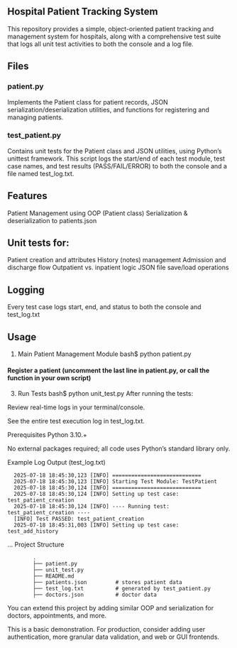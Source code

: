 ## Hospital Patient Tracking System
This repository provides a simple, object-oriented patient tracking and management system for hospitals, along with a comprehensive test suite that logs all unit test activities to both the console and a log file.

## Files
### patient.py
Implements the Patient class for patient records, JSON serialization/deserialization utilities, and functions for registering and managing patients.

### test_patient.py
Contains unit tests for the Patient class and JSON utilities, using Python’s unittest framework.
This script logs the start/end of each test module, test case names, and test results (PASS/FAIL/ERROR) to both the console and a file named test_log.txt.

## Features
Patient Management using OOP (Patient class)
Serialization & deserialization to patients.json

## Unit tests for:
Patient creation and attributes
History (notes) management
Admission and discharge flow
Outpatient vs. inpatient logic
JSON file save/load operations

## Logging
Every test case logs start, end, and status to both the console and test_log.txt

## Usage
1. Main Patient Management Module
bash$ python patient.py
#### Register a patient (uncomment the last line in patient.py, or call the function in your own script)

3. Run Tests
bash$ python unit_test.py
After running the tests:

Review real-time logs in your terminal/console.

See the entire test execution log in test_log.txt.

Prerequisites
Python 3.10.+

No external packages required; all code uses Python’s standard library only.

Example Log Output (test_log.txt)

      2025-07-18 18:45:30,123 [INFO] ============================
      2025-07-18 18:45:30,123 [INFO] Starting Test Module: TestPatient
      2025-07-18 18:45:30,124 [INFO] ============================
      2025-07-18 18:45:30,124 [INFO] Setting up test case: test_patient_creation
      2025-07-18 18:45:30,124 [INFO] ---- Running test: test_patient_creation ----
      [INFO] Test PASSED: test_patient_creation
      2025-07-18 18:45:31,003 [INFO] Setting up test case: test_add_history
...
Project Structure

            .
            ├── patient.py
            ├── unit_test.py
            ├── README.md
            ├── patients.json         # stores patient data
            ├── test_log.txt          # generated by test_patient.py
            ├── doctors.json          # doctor data
           
          
You can extend this project by adding similar OOP and serialization for doctors, appointments, and more.

This is a basic demonstration. For production, consider adding user authentication, more granular data validation, and web or GUI frontends.

